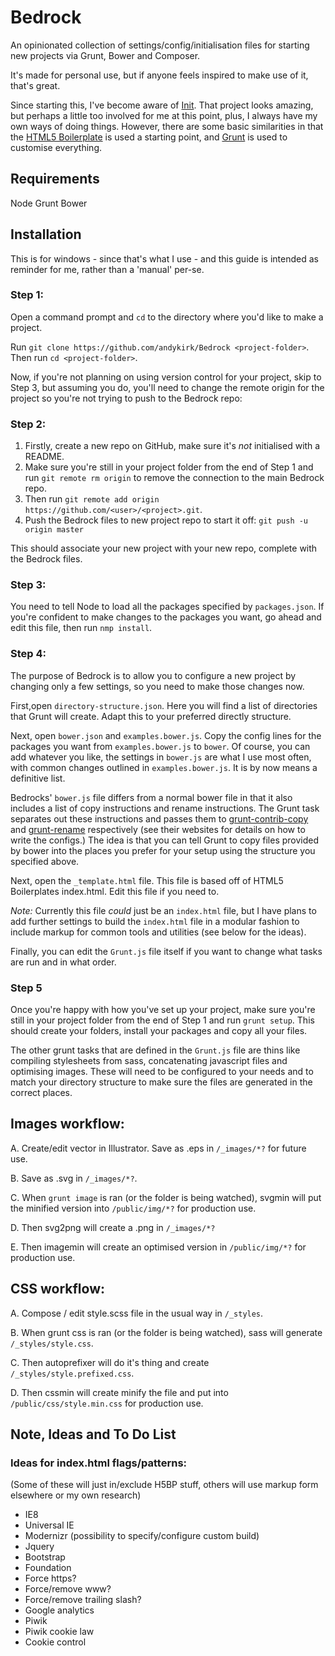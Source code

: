 Bedrock
=======

An opinionated collection of settings/config/initialisation files for starting new projects via Grunt, Bower and Composer.

It's made for personal use, but if anyone feels inspired to make use of it, that's great.

Since starting this, I've become aware of [Init](https://github.com/use-init/init). 
That project looks amazing, but perhaps a little too involved for me at this point, plus, I always have my own ways of doing things.
However, there are some basic similarities in that the [HTML5 Boilerplate](https://github.com/h5bp/html5-boilerplate) is used a starting point, and [Grunt](http://gruntjs.com/) is used to customise everything.


Requirements
------------

Node
Grunt
Bower


Installation
------------

This is for windows - since that's what I use - and this guide is intended as reminder for me, rather than a 'manual' per-se.


### Step 1:

Open a command prompt and `cd` to the directory where you'd like to make a project.

Run `git clone https://github.com/andykirk/Bedrock <project-folder>`.
Then run `cd <project-folder>`.

Now, if you're not planning on using version control for your project, skip to Step 3, but assuming you do, you'll need to change the remote origin for the project so you're not trying to push to the Bedrock repo:


### Step 2:

1. Firstly, create a new repo on GitHub, make sure it's *not* initialised with a README.
2. Make sure you're still in your project folder from the end of Step 1 and run `git remote rm origin` to remove the connection to the main Bedrock repo.
3. Then run `git remote add origin https://github.com/<user>/<project>.git`.
4. Push the Bedrock files to new project repo to start it off: `git push -u origin master`

This should associate your new project with your new repo, complete with the Bedrock files.


### Step 3:

You need to tell Node to load all the packages specified by `packages.json`. If you're confident to make changes to the packages you want, go ahead and edit this file, then run `nmp install`.


### Step 4:

The purpose of Bedrock is to allow you to configure a new project by changing only a few settings, so you need to make those changes now.

First,open `directory-structure.json`. Here you will find a list of directories that Grunt will create. Adapt this to your preferred directly structure. 

Next, open `bower.json` and `examples.bower.js`. Copy the config lines for the packages you want from `examples.bower.js` to `bower`.
Of course, you can add whatever you like, the settings in `bower.js` are what I use most often, with common changes outlined in `examples.bower.js`. It is by now means a definitive list.

Bedrocks' `bower.js` file differs from a normal bower file in that it also includes a list of copy instructions and rename instructions. The Grunt task separates out these instructions and passes them to [grunt-contrib-copy](https://github.com/gruntjs/grunt-contrib-copy) and [grunt-rename](https://github.com/jdavis/grunt-rename) respectively (see their websites for details on how to write the configs.)
The idea is that you can tell Grunt to copy files provided by bower into the places you prefer for your setup using the structure you specified above.

Next, open the `_template.html` file. This file is based off of HTML5 Boilerplates index.html. Edit this file if you need to.

*Note:* Currently this file _could_ just be an `index.html` file, but I have plans to add further settings to build the `index.html` file in a modular fashion to include markup for common tools and utilities (see below for the ideas).

Finally, you can edit the `Grunt.js` file itself if you want to change what tasks are run and in what order.


### Step 5

Once you're happy with how you've set up your project, make sure you're still in your project folder from the end of Step 1 and run `grunt setup`.
This should create your folders, install your packages and copy all your files.

The other grunt tasks that are defined in the `Grunt.js` file are thins like compiling stylesheets from sass, concatenating javascript files and optimising images.
These will need to be configured to your needs and to match your directory structure to make sure the files are generated in the correct places.


Images workflow:
----------------

A. Create/edit vector in Illustrator. Save as .eps in `/_images/*?` for future use.

B. Save as .svg in `/_images/*?`.

C. When `grunt image` is ran (or the folder is being watched), svgmin will put the minified version into `/public/img/*?` for production use.

D. Then svg2png will create a .png in `/_images/*?`

E. Then imagemin will create an optimised version in `/public/img/*?`  for production use.


CSS workflow:
-------------

A. Compose / edit style.scss file in the usual way in `/_styles`.

B. When grunt css is ran (or the folder is being watched), sass will generate `/_styles/style.css`.

C. Then autoprefixer will do it's thing and create `/_styles/style.prefixed.css`.

D. Then cssmin will create minify the file and put into `/public/css/style.min.css` for production use.


Note, Ideas and To Do List
--------------------------

### Ideas for index.html flags/patterns:
(Some of these will just in/exclude H5BP stuff, others will use markup form elsewhere or my own research)

* IE8
* Universal IE
* Modernizr (possibility to specify/configure custom build)
* Jquery
* Bootstrap
* Foundation
* Force https?
* Force/remove www?
* Force/remove trailing slash?
* Google analytics
* Piwik
* Piwik cookie law
* Cookie control


